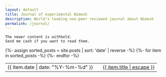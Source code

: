 ```yaml
---
layout: default
title: Journal of experimental Nimesh
description: World's leading non-peer reviewed journal about Nimesh
permalink: /journal/
---
```


```
The newer content is withheld. 
Send me cash if you want to read them.
```

<table>
  {%- assign sorted_posts = site.posts | sort: 'date' | reverse -%}
  {%- for item in sorted_posts -%}
    <tr>
      <td class="date-column">
        {{ item.date | date: "%Y-%m-%d" }}
      </td>
      <td class="empty-column"></td>
      <td class="content-column">
        <a href="{{ item.url | relative_url }}">{{ item.title | escape }}</a>
      </td>
    </tr>
  {%- endfor -%}
</table>
